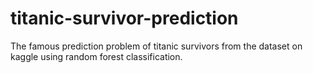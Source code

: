 # titanic-survivor-prediction

The famous prediction problem of titanic survivors from the dataset on kaggle using random forest classification.
